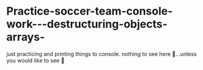 # Practice-soccer-team-console-work---destructuring-objects-arrays-

just practicing and printing things to console. nothing to see here 🙈...unless you would like to see 👀
